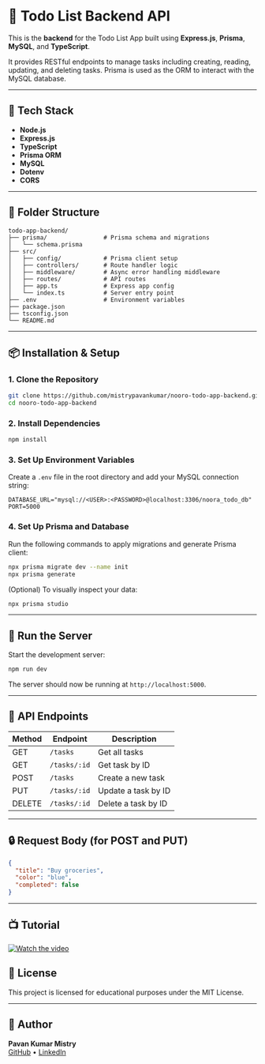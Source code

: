 # 📝 Todo List Backend API

This is the **backend** for the Todo List App built using **Express.js**, **Prisma**, **MySQL**, and **TypeScript**.

It provides RESTful endpoints to manage tasks including creating, reading, updating, and deleting tasks. Prisma is used as the ORM to interact with the MySQL database.

---

## 🚀 Tech Stack

- **Node.js**
- **Express.js**
- **TypeScript**
- **Prisma ORM**
- **MySQL**
- **Dotenv**
- **CORS**

---

## 📁 Folder Structure

```
todo-app-backend/
├── prisma/                # Prisma schema and migrations
│   └── schema.prisma
├── src/
│   ├── config/            # Prisma client setup
│   ├── controllers/       # Route handler logic
│   ├── middleware/        # Async error handling middleware
│   ├── routes/            # API routes
│   ├── app.ts             # Express app config
│   └── index.ts           # Server entry point
├── .env                   # Environment variables
├── package.json
├── tsconfig.json
└── README.md
```

---

## 📦 Installation & Setup

### 1. Clone the Repository

```bash
git clone https://github.com/mistrypavankumar/nooro-todo-app-backend.git
cd nooro-todo-app-backend
```

### 2. Install Dependencies

```bash
npm install
```

### 3. Set Up Environment Variables

Create a `.env` file in the root directory and add your MySQL connection string:

```
DATABASE_URL="mysql://<USER>:<PASSWORD>@localhost:3306/noora_todo_db"
PORT=5000
```

### 4. Set Up Prisma and Database

Run the following commands to apply migrations and generate Prisma client:

```bash
npx prisma migrate dev --name init
npx prisma generate
```

(Optional) To visually inspect your data:

```bash
npx prisma studio
```

---

## 🧪 Run the Server

Start the development server:

```bash
npm run dev
```

The server should now be running at `http://localhost:5000`.

---

## 📮 API Endpoints

| Method | Endpoint     | Description         |
| ------ | ------------ | ------------------- |
| GET    | `/tasks`     | Get all tasks       |
| GET    | `/tasks/:id` | Get task by ID      |
| POST   | `/tasks`     | Create a new task   |
| PUT    | `/tasks/:id` | Update a task by ID |
| DELETE | `/tasks/:id` | Delete a task by ID |

---

## 🔒 Request Body (for POST and PUT)

```json
{
  "title": "Buy groceries",
  "color": "blue",
  "completed": false
}
```

---

## 📺 Tutorial

[![Watch the video](https://img.youtube.com/vi/XjsrxmKzwCA/maxresdefault.jpg)](https://youtu.be/XjsrxmKzwCA?si=qKBluxgZ3fvn4VYp)


## 📄 License

This project is licensed for educational purposes under the MIT License.

---

## 🤝 Author

**Pavan Kumar Mistry**  
[GitHub](https://github.com/mistrypavankumar) • [LinkedIn](https://linkedin.com/in/pavan-kumar-mistry-5067b21b1)
